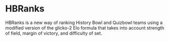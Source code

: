 # HBRanks
HBRanks is a new way of ranking History Bowl and Quizbowl teams using a modified version of the glicko-2 Elo formula that takes into account strength of field, margin of victory, and difficulty of set.
